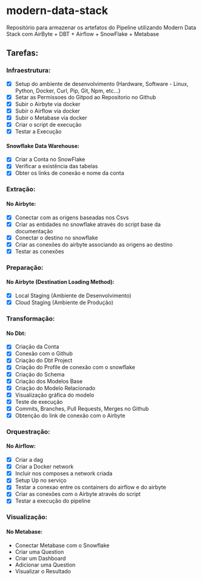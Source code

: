 # modern-data-stack

Repositório para armazenar os artefatos do Pipeline utilizando Modern Data Stack com AirByte + DBT + Airflow + SnowFlake + Metabase

## Tarefas:

### Infraestrutura:

- [x] Setup do ambiente de desenvolvimento (Hardware, Software - Linux, Python, Docker, Curl, Pip, Git, Npm, etc...) 
- [x] Setar as Permissoes do Gitpod ao Repositorio no Github 
- [x] Subir o Airbyte via docker 
- [x] Subir o Airflow via docker 
- [x] Subir o Metabase via docker 
- [x] Criar o script de execução 
- [x] Testar a Execução 

#### Snowflake Data Warehouse:

- [x] Criar a Conta no SnowFlake 
- [x] Verificar a existência das tabelas 
- [x] Obter os links de conexão e nome da conta 

### Extração:

#### No Airbyte:

- [x] Conectar com as origens baseadas nos Csvs 
- [x] Criar as entidades no snowflake através do script base da documentação 
- [x] Conectar o destino no snowflake 
- [x] Criar as conexões do airbyte associando as origens ao destino 
- [x] Testar as conexões 

### Preparação:

#### No Airbyte (Destination Loading Method):

- [x] Local Staging (Ambiente de Desenvolvimento) 
- [x] Cloud Staging (Ambiente de Produção) 

### Transformação:

#### No Dbt:

- [x] Criação da Conta 
- [x] Conexão com o Github 
- [x] Criação do Dbt Project 
- [x] Criação do Profile de conexão com o snowflake 
- [x] Criação do Schema 
- [x] Criação dos Modelos Base 
- [x] Criação do Modelo Relacionado 
- [x] Visualização gráfica do modelo 
- [x] Teste de execução 
- [x] Commits, Branches, Pull Requests, Merges no Github 
- [x] Obtenção do link de conexão com o Airbyte 

### Orquestração:

#### No Airflow:

- [x] Criar a dag 
- [x] Criar a Docker network 
- [x] Incluir nos composes a network criada 
- [x] Setup Up no serviço 
- [x] Testar a conexao entre os containers do airflow e do airbyte 
- [x] Criar as conexões com o Airbyte através do script 
- [x] Testar a execução do pipeline 

### Visualização:

#### No Metabase:

- Conectar Metabase com o Snowflake
- Criar uma Question
- Criar um Dashboard
- Adicionar uma Question
- Visualizar o Resultado